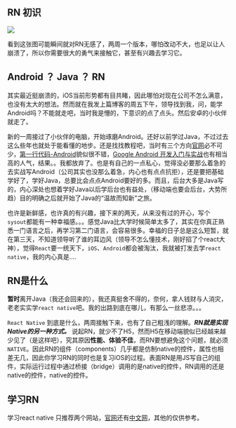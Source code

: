 
## RN 初识

![](http://upload-images.jianshu.io/upload_images/1929911-1645f688d77860fa.png?imageMogr2/auto-orient/strip%7CimageView2/2/w/1240)

看到这张图可能瞬间就对RN无感了，两周一个版本，哪怕改动不大，也足以让人崩溃了，所以你需要很大的勇气来接触它，甚至有兴趣去学习它。

## Android ？ Java ？ RN

其实最近挺崩溃的，iOS当前形势都有目共睹，因此哪怕对现在公司不怎么满意，也没有太大的想法。然而就在我发上篇博客的周五下午，领导找到我，问，能学Android吗？不能就走吧，当时我是懵的，下意识的点了点头。然后安卓的小伙伴就走了。

新的一周接过了小伙伴的电脑，开始琢磨Android。还好以前学过Java，不过过去这么些年也就处于能看懂的地步。还是找找教程吧，当时有三个方向[官网](https://developer.android.com/index.html)必不可少，[第一行代码-Android](https://book.douban.com/subject/25942191/)貌似很不错，[Google Android 开发入门与实战](https://book.douban.com/subject/3770255/)也有相当高的人气，结果。。我都放弃了。也是有自己的一点私心，觉得没必要那么着急的去实战写Android（公司其实也没那么着急，内心也有点点抗拒），还是要把基础学好了，学好Java，总要比会点点Android要好的多。而且，后台大多是Java写的，内心深处也想着学好Java以后学后台也有益处，（移动端也要会后台，大势所趋）目的明确之后就开始了Java的“温故而知新”之旅。

也许是新鲜感，也许真的有兴趣，接下来的两天，从来没有过的开心，写个`sysout`都能有一种幸福感。。。感觉Java比大学时候简单太多了，其实在你真正熟悉一门语言之后，再学习第二门语言，会容易很多。幸福的日子总是这么短暂，就在第三天，不知道领导听了谁的耳边风（领导不怎么懂技术，刚好招了个react大神），觉得`React`要一统天下，`iOS`、`Android`都会被淘汰，我就被打发去学`react native`，我的内心真是....

## RN是什么

**暂时**离开Java（我还会回来的），我还真挺舍不得的，奈何，拿人钱财与人消灾，老老实实学`react native`吧。我的出路到底在哪儿，有那么一丝悲凉。。。

`React Native` 到底是什么，两周接触下来，也有了自己粗浅的理解。***RN就是实现Native的另一种方式。*** 
说起RN，就少不了H5，然而H5在移动端貌似已经越来越少见了（是这样吧），究其原因**性能、体验不佳**，而RN要想避免这个问题，就必须`NATIVE`。因此RN的组件（components）几乎都是仿制native的控件，属性也相差无几，因此你学习RN的同时也是复习iOS的过程。表面RN是用JS写自己的组件，实际运行过程中通过桥接（bridge）调用的是native的控件，RN调用的还是native的控件，native的控件。

## 学习RN

学习react native 只推荐两个网站，[官网](http://facebook.github.io/react-native/)还有[中文网](http://reactnative.cn/)，其他的仅供参考。





